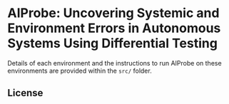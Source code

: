 # AIProbe: Uncovering Systemic and Environment Errors in Autonomous Systems Using Differential Testing

Details of each environment and the instructions to run AIProbe on these environments are provided within the `src/` folder.

## License